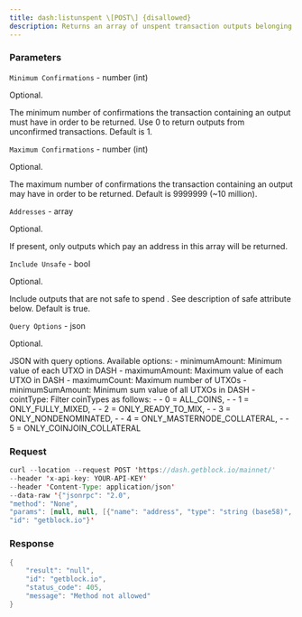 ```yaml
---
title: dash:listunspent \[POST\] {disallowed}
description: Returns an array of unspent transaction outputs belonging to thiswallet.Note as of Bitcoin Core 0.10.0, outputs affecting watch-only addresseswill be returned see the spendable field in the results describedbelow.
---
```


### Parameters


`Minimum Confirmations` - number (int)

Optional.

The minimum number of confirmations the transaction containing an output
must have in order to be returned. Use 0 to return outputs from
unconfirmed transactions. Default is 1.

`Maximum Confirmations` - number (int)

Optional.

The maximum number of confirmations the transaction containing an output
may have in order to be returned. Default is 9999999 (~10 million).

`Addresses` - array

Optional.

If present, only outputs which pay an address in this array will be
returned.

`Include Unsafe` - bool

Optional.

Include outputs that are not safe to spend . See description of safe
attribute below. Default is true.

`Query Options` - json

Optional.

JSON with query options. Available options: - minimumAmount: Minimum
value of each UTXO in DASH - maximumAmount: Maximum value of each UTXO
in DASH - maximumCount: Maximum number of UTXOs - minimumSumAmount:
Minimum sum value of all UTXOs in DASH - cointType: Filter coinTypes as
follows: - - 0 = ALL_COINS, - - 1 = ONLY_FULLY_MIXED, - - 2 =
ONLY_READY_TO_MIX, - - 3 = ONLY_NONDENOMINATED, - - 4 =
ONLY_MASTERNODE_COLLATERAL, - - 5 = ONLY_COINJOIN_COLLATERAL

### Request

``` java
curl --location --request POST 'https://dash.getblock.io/mainnet/' 
--header 'x-api-key: YOUR-API-KEY' 
--header 'Content-Type: application/json' 
--data-raw '{"jsonrpc": "2.0",
"method": "None",
"params": [null, null, [{"name": "address", "type": "string (base58)", "description": ["A P2PKH or P2SH address"], "value": null}], null, null],
"id": "getblock.io"}'
```

###  Response

``` java
{
    "result": "null",
    "id": "getblock.io",
    "status_code": 405,
    "message": "Method not allowed"
}
```

